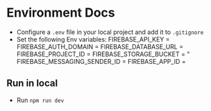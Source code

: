# Environment Docs
- Configure a `.env` file in your local project and add it to `.gitignore`
- Set the following Env variables:
    FIREBASE_API_KEY = 
    FIREBASE_AUTH_DOMAIN = 
    FIREBASE_DATABASE_URL = 
    FIREBASE_PROJECT_ID = 
    FIREBASE_STORAGE_BUCKET = "
    FIREBASE_MESSAGING_SENDER_ID = 
    FIREBASE_APP_ID = 

## Run in local
- Run `npm run dev`